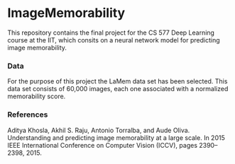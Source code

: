 # ImageMemorability
This repository contains the final project for the CS 577 Deep Learning course at the IIT, which consits on a neural network model for predicting image memorability.

### Data
For the purpose of this project the LaMem data set has been selected. This data set consists of 60,000 images, each one associated with a normalized memorability score.

### References
Aditya Khosla, Akhil S. Raju, Antonio Torralba, and Aude Oliva. Understanding and predicting image memorability at
a large scale. In 2015 IEEE International Conference on Computer Vision (ICCV), pages 2390–2398, 2015.
